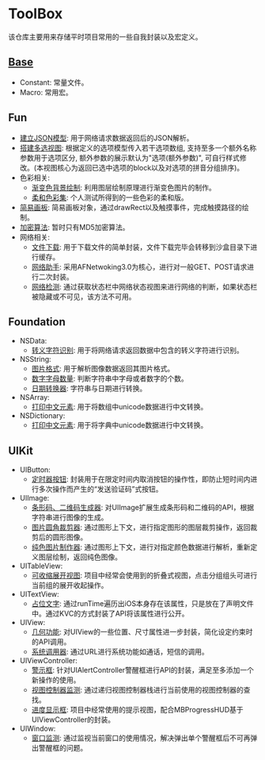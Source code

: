 # ToolBox
该仓库主要用来存储平时项目常用的一些自我封装以及宏定义。

## [Base](/Base)
- Constant: 常量文件。
- Macro: 常用宏。

## Fun
- [建立JSON模型](/Fun/JsonModel): 用于网络请求数据返回后的JSON解析。
- [搭建多选视图](/Fun/MultipleChoice): 根据定义的选项模型传入若干选项数组, 支持至多一个额外名称参数用于选项区分, 额外参数的展示默认为"选项(额外参数)", 可自行样式修改。(本视图核心为返回已选中选项的block以及对选项的拼音分组排序)。
- 色彩相关:
    - [渐变色背景绘制](/Fun/Color/GradientColor): 利用图层绘制原理进行渐变色图片的制作。
    - [柔和色彩集](/Fun/Color/FlatColors): 个人测试所得到的一些色彩的柔和版。
- [简易画板](/Fun/Painting): 简易画板对象，通过drawRect以及触摸事件，完成触摸路径的绘制。
- [加密算法](/Fun/Encryption): 暂时只有MD5加密算法。
- 网络相关:
    - [文件下载](/Fun/Network/FileDownload): 用于下载文件的简单封装，文件下载完毕会转移到沙盒目录下进行缓存。
    - [网络助手](/Fun/Network/LLNetManager): 采用AFNetwoking3.0为核心，进行对一般GET、POST请求进行二次封装。
    - [网络检测](/Fun/Network/LLNetworkReachability): 通过获取状态栏中网络状态视图来进行网络的判断，如果状态栏被隐藏或不可见，该方法不可用。

## Foundation
- NSData:
	- [转义字符识别](/Foundation/NSData/FilterCharacter): 用于将网络请求返回数据中包含的转义字符进行识别。
- NSString:
	- [图片格式](/Foundation/NSString/ImageType): 用于解析图像数据返回其图片格式。
    - [数字字母数量](/Foundation/NSString/Symbol): 判断字符串中字母或者数字的个数。
    - [日期转换器](/Foundation/NSString/TimeConverter): 字符串与日期进行转换。
- NSArray:
	- [打印中文元素](/Foundation/NSArray/ChineseDescription): 用于将数组中unicode数据进行中文转换。
- NSDictionary:
	- [打印中文元素](/Foundation/NSDictionary/ChineseDescription): 用于将字典中unicode数据进行中文转换。

## UIKit
- UIButton:
	- [定时器按钮](/UIKit/UIButton/TimeCounter): 封装用于在限定时间内取消按钮的操作性，即防止短时间内进行多次操作而产生的“发送验证码”式按钮。
- UIImage:
	- [条形码、二维码生成器](/UIKit/UIImage/Bar%20and%20QRCode): 对UIImage扩展生成条形码和二维码的API，根据字符串进行图像的生成。
	- [图片圆角裁剪器](/UIKit/UIImage/ImageTailor): 通过图形上下文，进行指定图形的图层裁剪操作，返回裁剪后的圆形图像。
	- [纯色图片制作器](/UIKit/UIImage/PureColor): 通过图形上下文，进行对指定颜色数据进行解析，重新定义图层绘制，返回纯色图像。
- UITableView:
	- [可收缩展开视图](/UIKit/UITableView/ExpandTableView): 项目中经常会使用到的折叠式视图，点击分组组头可进行当前组的展开收起操作。
- UITextView:
	- [占位文字](/UIKit/UITextView/PlaceholderLabel): 通过runTime遍历出iOS本身存在该属性，只是放在了声明文件中。通过KVC的方式封装了API将该属性进行公开。
- UIView:
	- [几何功能](/UIKit/UIView/Geometry): 对UIView的一些位置、尺寸属性进一步封装，简化设定约束时的API调用。
	- [系统调用器](/UIKit/UIView/SchemeJump): 通过URL进行系统功能如通话，短信的调用。
- UIViewController:
	- [警示框](/UIKit/UIViewController/Alert): 针对UIAlertController警醒框进行API的封装，满足至多添加一个新操作的使用。
	- [视图控制器监测](/UIKit/UIViewController/Current): 通过递归视图控制器栈进行当前使用的视图控制器的查找。
	- [进度显示框](/UIKit/UIViewController/ProgressHUD): 项目中经常使用的提示视图，配合MBProgressHUD基于UIViewController的封装。
- UIWindow:
	- [窗口监测](/UIKit/UIWindow): 通过监视当前窗口的使用情况，解决弹出单个警醒框后不可再弹出警醒框的问题。

